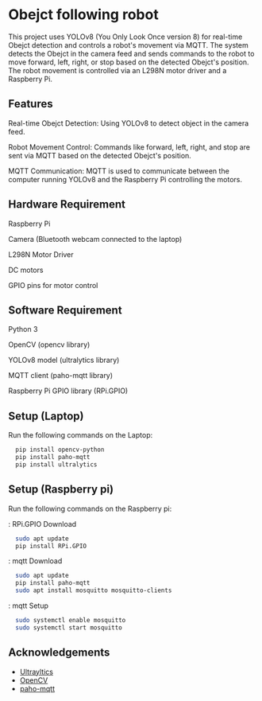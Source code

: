 
# Obejct following robot

This project uses YOLOv8 (You Only Look Once version 8) for real-time Obejct detection and controls a robot's movement via MQTT. The system detects the Obejct in the camera feed and sends commands to the robot to move forward, left, right, or stop based on the detected Obejct's position. The robot movement is controlled via an L298N motor driver and a Raspberry Pi.


## Features

Real-time Obejct Detection: Using YOLOv8 to detect object in the camera feed.

Robot Movement Control: Commands like forward, left, right, and stop are sent via MQTT based on the detected Obejct's position.

MQTT Communication: MQTT is used to communicate between the computer running YOLOv8 and the Raspberry Pi controlling the motors.


## Hardware Requirement

Raspberry Pi 

Camera (Bluetooth webcam connected to the laptop)

L298N Motor Driver

DC motors

GPIO pins for motor control



## Software Requirement

Python 3

OpenCV (opencv library)

YOLOv8 model (ultralytics library)

MQTT client (paho-mqtt library)

Raspberry Pi GPIO library (RPi.GPIO)

## Setup (Laptop)

Run the following commands on the Laptop:

```bash
  pip install opencv-python
  pip install paho-mqtt
  pip install ultralytics
```
## Setup (Raspberry pi)

Run the following commands on the 
Raspberry pi:
 
 : RPi.GPIO Download
```bash
  sudo apt update
  pip install RPi.GPIO
  ```

: mqtt Download
```bash
  sudo apt update
  pip install paho-mqtt
  sudo apt install mosquitto mosquitto-clients
  ```

: mqtt Setup
```bash
  sudo systemctl enable mosquitto
  sudo systemctl start mosquitto
  ```



  
  
## Acknowledgements

  - [Ultrayltics](https://github.com/ultralytics/ultralytics)
  - [OpenCV](https://github.com/opencv/opencv)
  - [paho-mqtt](https://github.com/eclipse-paho/paho.mqtt.python)
 
